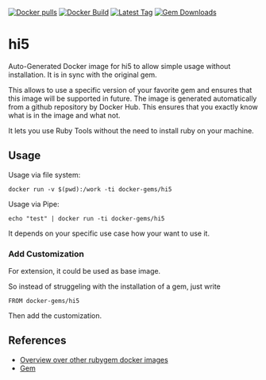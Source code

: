 [![Docker pulls](https://img.shields.io/docker/pulls/rubygem/hi5.svg)](https://hub.docker.com/r/rubygem/hi5/)
[![Docker Build](https://img.shields.io/docker/automated/rubygem/hi5.svg)](https://hub.docker.com/r/rubygem/hi5/)
[![Latest Tag](https://img.shields.io/github/tag/docker-rubygem/hi5.svg)](https://hub.docker.com/r/rubygem/hi5/)
[![Gem Downloads](https://img.shields.io/gem/dt/hi5.svg)](https://rubygems.org/gems/hi5/)
# hi5

Auto-Generated Docker image for hi5 to allow simple usage without installation.
It is in sync with the original gem.

This allows to use a specific version of your favorite gem and ensures that this image will be supported in future.
The image is generated automatically from a github repository by Docker Hub.
This ensures that you exactly know what is in the image and what not.

It lets you use Ruby Tools without the need to install ruby on your machine.

## Usage

Usage via file system:

`docker run -v $(pwd):/work -ti docker-gems/hi5`

Usage via Pipe:

`echo "test" | docker run -ti docker-gems/hi5`

It depends on your specific use case how your want to use it.

### Add Customization

For extension, it could be used as base image.

So instead of struggeling with the installation of a gem, just write

`FROM docker-gems/hi5`

Then add the customization.

## References

 - [Overview over other rubygem docker images](https://github.com/thinkbot/docker-rubygem)
 - [Gem](https://rubygems.org/gems/hi5/)

